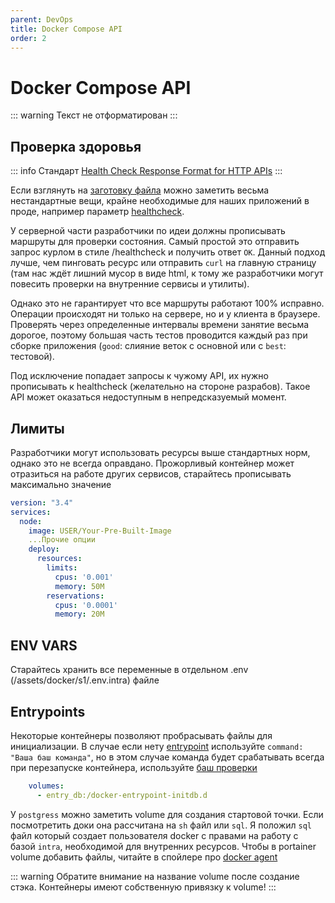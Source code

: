 ```yaml
---
parent: DevOps
title: Docker Compose API
order: 2
---
```


# Docker Compose API

::: warning
Текст не отформатирован
:::

## Проверка здоровья

::: info
Стандарт [Health Check Response Format for HTTP APIs](https://inadarei.github.io/rfc-healthcheck/)
:::

Если взглянуть на [заготовку файла](/assets/docker/s1/docker-compose.yml)
можно заметить весьма нестандартные вещи, крайне необходимые для наших приложений в проде,
например параметр [healthcheck](https://dotsandbrackets.com/docker-health-check-ru/).

У серверной части разработчики по идеи должны прописывать маршруты для проверки состояния. Самый
простой
это отправить запрос курлом в стиле /healthcheck и получить ответ `OK`.
Данный подход лучше, чем пинговать ресурс или отправить `curl` на главную страницу (там нас ждёт
лишний мусор в виде html, к тому же разработчики могут повесить проверки на внутренние сервисы и
утилиты).

Однако это не гарантирует что все маршруты работают 100% исправно. Операции происходят ни только на
сервере, но и у клиента
в браузере. Проверять через определенные интервалы времени занятие весьма дорогое, поэтому большая
часть тестов проводится каждый раз при сборке приложения (`good`: слияние веток с основной или с
`best`: тестовой).

Под исключение попадает запросы к чужому API, их нужно прописывать к healthcheck (желательно на
стороне разрабов).
Такое API может оказаться недоступным
в непредсказуемый момент.

## Лимиты

Разработчики могут использовать ресурсы выше стандартных норм, однако это не всегда оправдано.
Прожорливый контейнер
может отразиться на работе других сервисов, старайтесь прописывать максимально значение

```yaml
version: "3.4"
services:
  node:
    image: USER/Your-Pre-Built-Image
	...Прочие опции
    deploy:
      resources:
        limits:
          cpus: '0.001'
          memory: 50M
        reservations:
          cpus: '0.0001'
          memory: 20M
```

## ENV VARS

Старайтесь хранить все переменные в отдельном .env (/assets/docker/s1/.env.intra) файле

## Entrypoints

Некоторые контейнеры позволяют пробрасывать файлы для инициализации.
В случае если
нету [entrypoint](https://stackoverflow.com/questions/52942913/docker-compose-docker-entrypoint)
используйте `command: "Ваша баш команда"`, но в этом случае
команда будет срабатывать всегда при перезапуске контейнера,
используйте [баш проверки](https://sentry.io/answers/determine-whether-a-file-exists-or-not-in-bash/)

```yaml
    volumes:
      - entry_db:/docker-entrypoint-initdb.d

```

У `postgress` можно заметить volume для создания стартовой точки. Если посмотретить доки она
рассчитана на `sh` файл или `sql`. Я положил `sql` файл который создает пользователя docker с
правами на работу с базой `intra`, необходимой для внутренних ресурсов. Чтобы в portainer
volume добавить файлы, читайте в спойлере про [docker agent](/docs/02_devops/portainer.html)

::: warning
Обратите внимание на название volume после создание стэка. Контейнеры имеют собственную привязку к
volume!
:::
